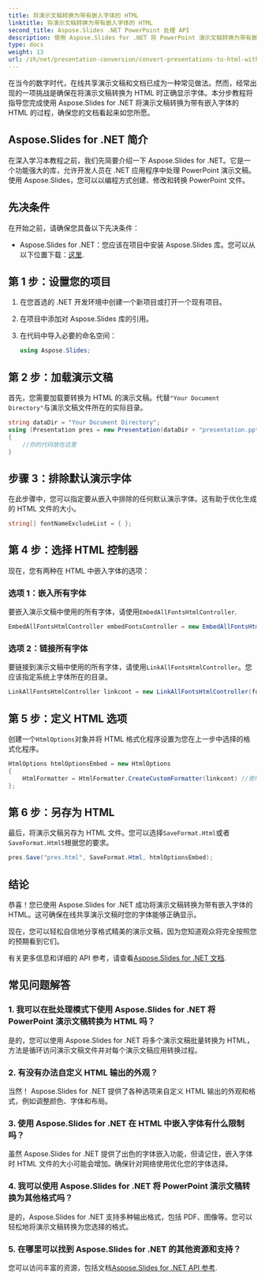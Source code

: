 ```yaml
---
title: 将演示文稿转换为带有嵌入字体的 HTML
linktitle: 将演示文稿转换为带有嵌入字体的 HTML
second_title: Aspose.Slides .NET PowerPoint 处理 API
description: 使用 Aspose.Slides for .NET 将 PowerPoint 演示文稿转换为带有嵌入字体的 HTML。无缝地保持原创性。
type: docs
weight: 13
url: /zh/net/presentation-conversion/convert-presentations-to-html-with-embedded-fonts/
---
```


在当今的数字时代，在线共享演示文稿和文档已成为一种常见做法。然而，经常出现的一项挑战是确保在将演示文稿转换为 HTML 时正确显示字体。本分步教程将指导您完成使用 Aspose.Slides for .NET 将演示文稿转换为带有嵌入字体的 HTML 的过程，确保您的文档看起来如您所愿。

## Aspose.Slides for .NET 简介

在深入学习本教程之前，我们先简要介绍一下 Aspose.Slides for .NET。它是一个功能强大的库，允许开发人员在 .NET 应用程序中处理 PowerPoint 演示文稿。使用 Aspose.Slides，您可以以编程方式创建、修改和转换 PowerPoint 文件。

## 先决条件

在开始之前，请确保您具备以下先决条件：

-  Aspose.Slides for .NET：您应该在项目中安装 Aspose.Slides 库。您可以从以下位置下载：[这里](https://releases.aspose.com/slides/net/).

## 第 1 步：设置您的项目

1. 在您首选的 .NET 开发环境中创建一个新项目或打开一个现有项目。

2. 在项目中添加对 Aspose.Slides 库的引用。

3. 在代码中导入必要的命名空间：

   ```csharp
   using Aspose.Slides;
   ```

## 第 2 步：加载演示文稿

首先，您需要加载要转换为 HTML 的演示文稿。代替`"Your Document Directory"`与演示文稿文件所在的实际目录。

```csharp
string dataDir = "Your Document Directory";
using (Presentation pres = new Presentation(dataDir + "presentation.pptx"))
{
    //你的代码放在这里
}
```

## 步骤 3：排除默认演示字体

在此步骤中，您可以指定要从嵌入中排除的任何默认演示字体。这有助于优化生成的 HTML 文件的大小。

```csharp
string[] fontNameExcludeList = { };
```

## 第 4 步：选择 HTML 控制器

现在，您有两种在 HTML 中嵌入字体的选项：

### 选项 1：嵌入所有字体

要嵌入演示文稿中使用的所有字体，请使用`EmbedAllFontsHtmlController`.

```csharp
EmbedAllFontsHtmlController embedFontsController = new EmbedAllFontsHtmlController(fontNameExcludeList);
```

### 选项 2：链接所有字体

要链接到演示文稿中使用的所有字体，请使用`LinkAllFontsHtmlController`。您应该指定系统上字体所在的目录。

```csharp
LinkAllFontsHtmlController linkcont = new LinkAllFontsHtmlController(fontNameExcludeList, @"C:\Windows\Fonts\");
```

## 第 5 步：定义 HTML 选项

创建一个`HtmlOptions`对象并将 HTML 格式化程序设置为您在上一步中选择的格式化程序。

```csharp
HtmlOptions htmlOptionsEmbed = new HtmlOptions
{
    HtmlFormatter = HtmlFormatter.CreateCustomFormatter(linkcont) //使用 embedFontsController 嵌入所有字体
};
```

## 第 6 步：另存为 HTML

最后，将演示文稿另存为 HTML 文件。您可以选择`SaveFormat.Html`或者`SaveFormat.Html5`根据您的要求。

```csharp
pres.Save("pres.html", SaveFormat.Html, htmlOptionsEmbed);
```

## 结论

恭喜！您已使用 Aspose.Slides for .NET 成功将演示文稿转换为带有嵌入字体的 HTML。这可确保在线共享演示文稿时您的字体能够正确显示。

现在，您可以轻松自信地分享格式精美的演示文稿，因为您知道观众将完全按照您的预期看到它们。

有关更多信息和详细的 API 参考，请查看[Aspose.Slides for .NET 文档](https://reference.aspose.com/slides/net/).

## 常见问题解答

### 1. 我可以在批处理模式下使用 Aspose.Slides for .NET 将 PowerPoint 演示文稿转换为 HTML 吗？

是的，您可以使用 Aspose.Slides for .NET 将多个演示文稿批量转换为 HTML，方法是循环访问演示文稿文件并对每个演示文稿应用转换过程。

### 2. 有没有办法自定义 HTML 输出的外观？

当然！ Aspose.Slides for .NET 提供了各种选项来自定义 HTML 输出的外观和格式，例如调整颜色、字体和布局。

### 3. 使用 Aspose.Slides for .NET 在 HTML 中嵌入字体有什么限制吗？

虽然 Aspose.Slides for .NET 提供了出色的字体嵌入功能，但请记住，嵌入字体时 HTML 文件的大小可能会增加。确保针对网络使用优化您的字体选择。

### 4. 我可以使用 Aspose.Slides for .NET 将 PowerPoint 演示文稿转换为其他格式吗？

是的，Aspose.Slides for .NET 支持多种输出格式，包括 PDF、图像等。您可以轻松地将演示文稿转换为您选择的格式。

### 5. 在哪里可以找到 Aspose.Slides for .NET 的其他资源和支持？

您可以访问丰富的资源，包括文档[Aspose.Slides for .NET API 参考](https://reference.aspose.com/slides/net/).
